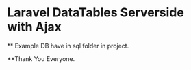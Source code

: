 # Laravel DataTables Serverside with Ajax

** Example DB have in sql folder in project.

**Thank You Everyone.
